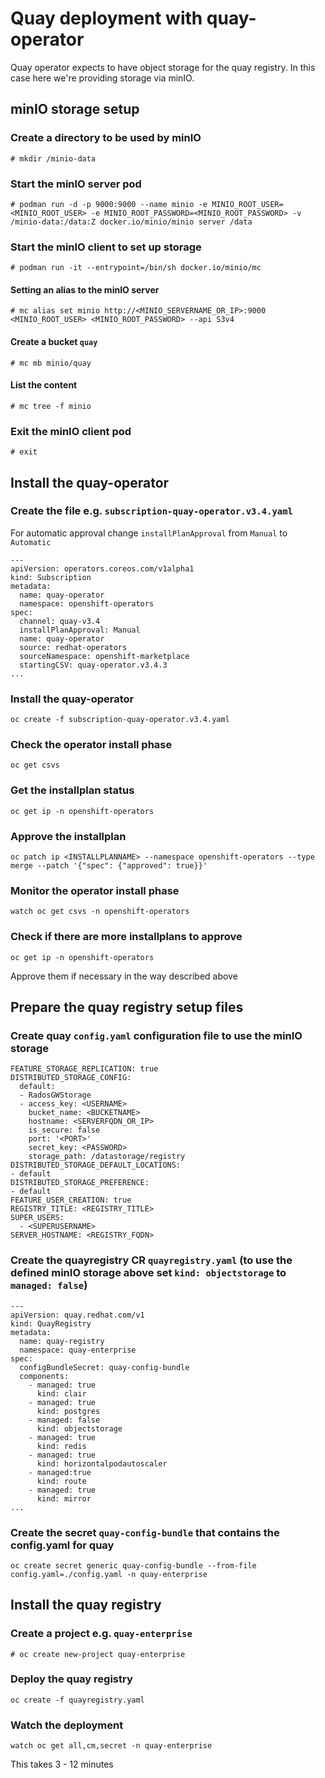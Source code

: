 # Quay deployment with quay-operator
Quay operator expects to have object storage for the quay registry. In this case here we're providing storage via minIO.
## minIO storage setup
### Create a directory to be used by minIO
```
# mkdir /minio-data
```
### Start the minIO server pod
```
# podman run -d -p 9000:9000 --name minio -e MINIO_ROOT_USER=<MINIO_ROOT_USER> -e MINIO_ROOT_PASSWORD=<MINIO_ROOT_PASSWORD> -v /minio-data:/data:Z docker.io/minio/minio server /data
```
### Start the minIO client to set up storage
```
# podman run -it --entrypoint=/bin/sh docker.io/minio/mc
```
#### Setting an alias to the minIO server
```
# mc alias set minio http://<MINIO_SERVERNAME_OR_IP>:9000 <MINIO_ROOT_USER> <MINIO_ROOT_PASSWORD> --api S3v4
```
#### Create a bucket `quay`
```
# mc mb minio/quay
```
#### List the content
```
# mc tree -f minio
```
### Exit the minIO client pod
```
# exit
```
## Install the quay-operator
### Create the file e.g. `subscription-quay-operator.v3.4.yaml`
For automatic approval change `installPlanApproval` from `Manual` to `Automatic`
```
---
apiVersion: operators.coreos.com/v1alpha1
kind: Subscription
metadata:
  name: quay-operator
  namespace: openshift-operators
spec:
  channel: quay-v3.4
  installPlanApproval: Manual
  name: quay-operator
  source: redhat-operators
  sourceNamespace: openshift-marketplace
  startingCSV: quay-operator.v3.4.3
...
```
### Install the quay-operator
```
oc create -f subscription-quay-operator.v3.4.yaml
```
### Check the operator install phase
```
oc get csvs
```
### Get the installplan status
```
oc get ip -n openshift-operators
```
### Approve the installplan
```
oc patch ip <INSTALLPLANNAME> --namespace openshift-operators --type merge --patch '{"spec": {"approved": true}}'
```
### Monitor the operator install phase
```
watch oc get csvs -n openshift-operators
```
### Check if there are more installplans to approve
```
oc get ip -n openshift-operators
```
Approve them if necessary in the way described above

## Prepare the quay registry setup files
### Create quay `config.yaml` configuration file to use the minIO storage
```
FEATURE_STORAGE_REPLICATION: true
DISTRIBUTED_STORAGE_CONFIG:
  default:
  - RadosGWStorage
  - access_key: <USERNAME>
    bucket_name: <BUCKETNAME>
    hostname: <SERVERFQDN_OR_IP>
    is_secure: false
    port: '<PORT>'
    secret_key: <PASSWORD>
    storage_path: /datastorage/registry
DISTRIBUTED_STORAGE_DEFAULT_LOCATIONS:
- default
DISTRIBUTED_STORAGE_PREFERENCE:
- default
FEATURE_USER_CREATION: true
REGISTRY_TITLE: <REGISTRY_TITLE>
SUPER_USERS:
  - <SUPERUSERNAME>
SERVER_HOSTNAME: <REGISTRY_FQDN>
```
### Create the quayregistry CR `quayregistry.yaml` (to use the defined minIO storage above set `kind: objectstorage` to `managed: false`)
```
---
apiVersion: quay.redhat.com/v1
kind: QuayRegistry
metadata:
  name: quay-registry
  namespace: quay-enterprise
spec:
  configBundleSecret: quay-config-bundle
  components:
    - managed: true
      kind: clair
    - managed: true
      kind: postgres
    - managed: false
      kind: objectstorage
    - managed: true
      kind: redis
    - managed: true
      kind: horizontalpodautoscaler
    - managed:true
      kind: route
    - managed: true
      kind: mirror
...
```
### Create the secret `quay-config-bundle` that contains the config.yaml for quay
```
oc create secret generic quay-config-bundle --from-file config.yaml=./config.yaml -n quay-enterprise
```
## Install the quay registry
### Create a project e.g. `quay-enterprise`
```
# oc create new-project quay-enterprise
```
### Deploy the quay registry
```
oc create -f quayregistry.yaml
```
### Watch the deployment
```
watch oc get all,cm,secret -n quay-enterprise
```
This takes 3 - 12 minutes
